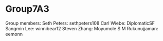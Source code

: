 # Group7A3

Group members:
Seth Peters: sethpeters108
Carl Wiebe: DiplomaticSF
Sangmin Lee: winnibear12
Steven Zhang: Moyumole
S M Rukunujjaman: eemonn
